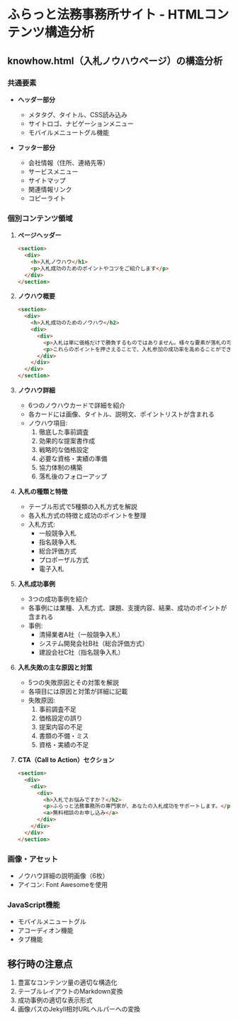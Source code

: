 # ふらっと法務事務所サイト - HTMLコンテンツ構造分析

## knowhow.html（入札ノウハウページ）の構造分析

### 共通要素
- **ヘッダー部分**
  - メタタグ、タイトル、CSS読み込み
  - サイトロゴ、ナビゲーションメニュー
  - モバイルメニュートグル機能

- **フッター部分**
  - 会社情報（住所、連絡先等）
  - サービスメニュー
  - サイトマップ
  - 関連情報リンク
  - コピーライト

### 個別コンテンツ領域
1. **ページヘッダー**
   ```html
   <section>
     <div>
       <h>入札ノウハウ</h1>
       <p>入札成功のためのポイントやコツをご紹介します</p>
     </div>
   </section>
   ```

2. **ノウハウ概要**
   ```html
   <section>
     <div>
       <h>入札成功のためのノウハウ</h2>
       <div>
         <div>
           <p>入札は単に価格だけで勝負するものではありません。様々な要素が落札の可否を左右します。ここでは、ふらっと法務事務所が長年の経験で培った入札成功のためのノウハウをご紹介します。</p>
           <p>これらのポイントを押さえることで、入札参加の成功率を高めることができます。</p>
         </div>
       </div>
     </div>
   </section>
   ```

3. **ノウハウ詳細**
   - 6つのノウハウカードで詳細を紹介
   - 各カードには画像、タイトル、説明文、ポイントリストが含まれる
   - ノウハウ項目:
     1. 徹底した事前調査
     2. 効果的な提案書作成
     3. 戦略的な価格設定
     4. 必要な資格・実績の準備
     5. 協力体制の構築
     6. 落札後のフォローアップ

4. **入札の種類と特徴**
   - テーブル形式で5種類の入札方式を解説
   - 各入札方式の特徴と成功のポイントを整理
   - 入札方式:
     - 一般競争入札
     - 指名競争入札
     - 総合評価方式
     - プロポーザル方式
     - 電子入札

5. **入札成功事例**
   - 3つの成功事例を紹介
   - 各事例には業種、入札方式、課題、支援内容、結果、成功のポイントが含まれる
   - 事例:
     - 清掃業者A社（一般競争入札）
     - システム開発会社B社（総合評価方式）
     - 建設会社C社（指名競争入札）

6. **入札失敗の主な原因と対策**
   - 5つの失敗原因とその対策を解説
   - 各項目には原因と対策が詳細に記載
   - 失敗原因:
     1. 事前調査不足
     2. 価格設定の誤り
     3. 提案内容の不足
     4. 書類の不備・ミス
     5. 資格・実績の不足

7. **CTA（Call to Action）セクション**
   ```html
   <section>
     <div>
       <div>
         <div>
           <h>入札でお悩みですか？</h2>
           <p>ふらっと法務事務所の専門家が、あなたの入札成功をサポートします。</p>
           <a>無料相談のお申し込み</a>
         </div>
       </div>
     </div>
   </section>
   ```

### 画像・アセット
- ノウハウ詳細の説明画像（6枚）
- アイコン: Font Awesomeを使用

### JavaScript機能
- モバイルメニュートグル
- アコーディオン機能
- タブ機能

## 移行時の注意点
1. 豊富なコンテンツ量の適切な構造化
2. テーブルレイアウトのMarkdown変換
3. 成功事例の適切な表示形式
4. 画像パスのJekyll相対URLヘルパーへの変換
